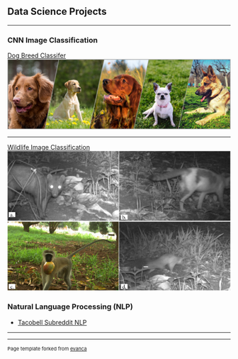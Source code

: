 ## Data Science Projects

---

### CNN Image Classification 

[Dog Breed Classifer](https://github.com/lgonzal6/dog_breed_classifier)
<img src="images/dog_collage2.png?raw=true"/>

---
[Wildlife Image Classification](https://github.com/lgonzal6/Wildlife_Image_Classification)
<img src="images/wild_life2.jpeg?raw=true"/>


### Natural Language Processing (NLP)

- [Tacobell Subreddit NLP](https://github.com/lgonzal6/tacobell_reddit_nlp)


---




---
<p style="font-size:11px">Page template forked from <a href="https://github.com/evanca/quick-portfolio">evanca</a></p>
<!-- Remove above link if you don't want to attibute -->
